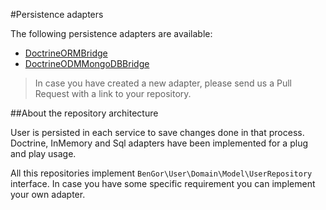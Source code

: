 #Persistence adapters

The following persistence adapters are available:

*  [DoctrineORMBridge](https://github.com/BenGorUser/DoctrineORMBridge)
*  [DoctrineODMMongoDBBridge](https://github.com/BenGorUser/DoctrineODMMongoDBBridge)

> In case you have created a new adapter, please send us a Pull Request with a link to your repository.

##About the repository architecture

User is persisted in each service to save changes done in that process. Doctrine, InMemory and Sql
adapters have been implemented for a plug and play usage.

All this repositories implement `BenGor\User\Domain\Model\UserRepository` interface. In case you have
some specific requirement you can implement your own adapter.
